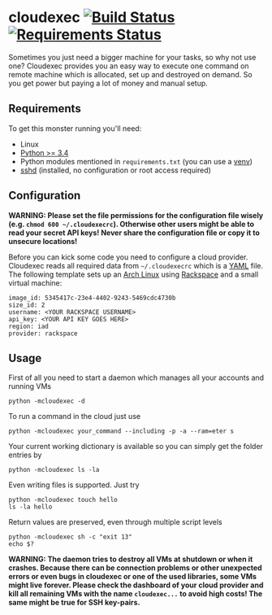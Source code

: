 # cloudexec [![Build Status](https://travis-ci.org/crepererum/cloudexec.svg?branch=master)](https://travis-ci.org/crepererum/cloudexec) [![Requirements Status](https://requires.io/github/crepererum/cloudexec/requirements.png?branch=master)](https://requires.io/github/crepererum/cloudexec/requirements/?branch=master)
Sometimes you just need a bigger machine for your tasks, so why not use one? Cloudexec provides you an easy way to execute one command on remote machine which is allocated, set up and destroyed on demand. So you get power but paying a lot of money and manual setup.

## Requirements
To get this monster running you'll need:

 - Linux
 - [Python >= 3.4](https://www.python.org/)
 - Python modules mentioned in `requirements.txt` (you can use a [venv](https://docs.python.org/3.4/library/venv.html))
 - [sshd](http://www.openssh.com/) (installed, no configuration or root access required)

## Configuration
**WARNING: Please set the file permissions for the configuration file wisely (e.g. `chmod 600 ~/.cloudexecrc`). Otherwise other users might be able to read your secret API keys! Never share the configuration file or copy it to unsecure locations!**

Before you can kick some code you need to configure a cloud provider. Cloudexec reads all required data from `~/.cloudexecrc` which is a [YAML](https://en.wikipedia.org/wiki/YAML) file. The following template sets up an [Arch Linux](https://www.archlinux.org/) using [Rackspace](https://www.rackspace.com/) and a small virtual machine:

    image_id: 5345417c-23e4-4402-9243-5469cdc4730b
    size_id: 2
    username: <YOUR RACKSPACE USERNAME>
    api_key: <YOUR API KEY GOES HERE>
    region: iad
    provider: rackspace

## Usage
First of all you need to start a daemon which manages all your accounts and running VMs

    python -mcloudexec -d

To run a command in the cloud just use

    python -mcloudexec your_command --including -p -a --ram=eter s

Your current working dictionary is available so you can simply get the folder entries by

    python -mcloudexec ls -la

Even writing files is supported. Just try

    python -mcloudexec touch hello
    ls -la hello

Return values are preserved, even through multiple script levels

    python -mcloudexec sh -c "exit 13"
    echo $?

**WARNING: The daemon tries to destroy all VMs at shutdown or when it crashes. Because there can be connection problems or other unexpected errors or even bugs in cloudexec or one of the used libraries, some VMs might live forever. Please check the dashboard of your cloud provider and kill all remaining VMs with the name `cloudexec...` to avoid high costs! The same might be true for SSH key-pairs.**

